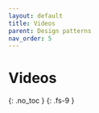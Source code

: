 ```yaml
---
layout: default
title: Videos
parent: Design patterns
nav_order: 5
---
```


# Videos
{: .no_toc }
{: .fs-9 }